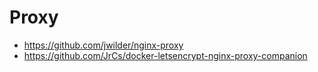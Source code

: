 # Proxy

- https://github.com/jwilder/nginx-proxy
- https://github.com/JrCs/docker-letsencrypt-nginx-proxy-companion


